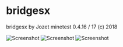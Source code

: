 # bridgesx

bridgesx by Jozet
minetest 0.4.16 / 17
(c) 2018

![Screenshot](https://image.ibb.co/iGisdz/ezgif_5_4244f567da_min.gif)
![Screenshot]([Screenshot]https://image.ibb.co/hXjyJz/ezgif_5_509dbb8fdf_min.gif)
![Screenshot](https://image.ibb.co/m4vSBK/ezgif_5_d3d13362bc_min.gif)

